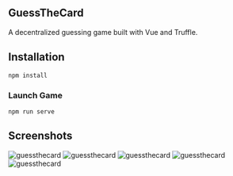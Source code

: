 ## GuessTheCard

A decentralized guessing game built with Vue and Truffle.

## Installation
```
npm install
```

### Launch Game
```
npm run serve
```

## Screenshots

![guessthecard](https://shycoder.com/wp-content/uploads/2022/05/guessthecard2-e1653399157747.png)
![guessthecard](https://shycoder.com/wp-content/uploads/2022/05/guessthecardx-e1653399124136.png)
![guessthecard](https://shycoder.com/wp-content/uploads/2022/05/guessthecard5.png)
![guessthecard](https://shycoder.com/wp-content/uploads/2022/05/guessthecard6.png)
![guessthecard](https://shycoder.com/wp-content/uploads/2022/05/guessdcard7.png)
